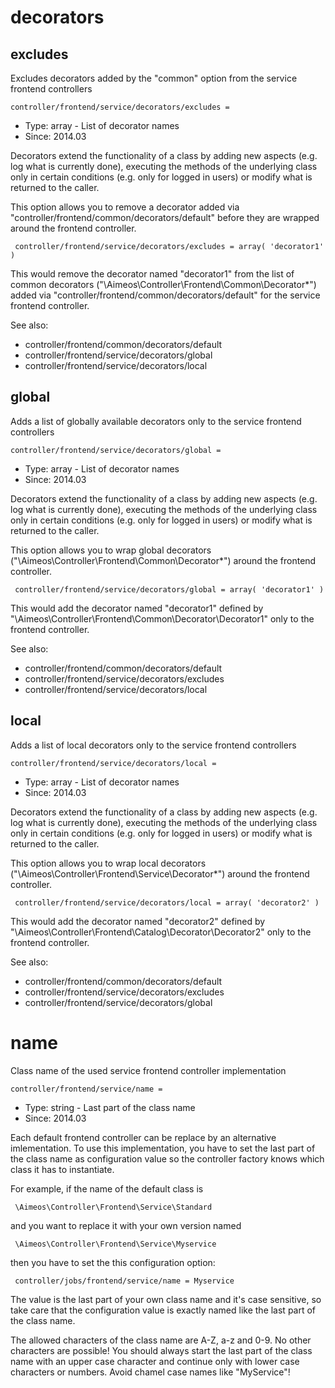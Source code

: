 
# decorators
## excludes

Excludes decorators added by the "common" option from the service frontend controllers

```
controller/frontend/service/decorators/excludes = 
```

* Type: array - List of decorator names
* Since: 2014.03

Decorators extend the functionality of a class by adding new aspects
(e.g. log what is currently done), executing the methods of the underlying
class only in certain conditions (e.g. only for logged in users) or
modify what is returned to the caller.

This option allows you to remove a decorator added via
"controller/frontend/common/decorators/default" before they are wrapped
around the frontend controller.

```
 controller/frontend/service/decorators/excludes = array( 'decorator1' )
```

This would remove the decorator named "decorator1" from the list of
common decorators ("\Aimeos\Controller\Frontend\Common\Decorator\*") added via
"controller/frontend/common/decorators/default" for the service frontend controller.

See also:

* controller/frontend/common/decorators/default
* controller/frontend/service/decorators/global
* controller/frontend/service/decorators/local

## global

Adds a list of globally available decorators only to the service frontend controllers

```
controller/frontend/service/decorators/global = 
```

* Type: array - List of decorator names
* Since: 2014.03

Decorators extend the functionality of a class by adding new aspects
(e.g. log what is currently done), executing the methods of the underlying
class only in certain conditions (e.g. only for logged in users) or
modify what is returned to the caller.

This option allows you to wrap global decorators
("\Aimeos\Controller\Frontend\Common\Decorator\*") around the frontend controller.

```
 controller/frontend/service/decorators/global = array( 'decorator1' )
```

This would add the decorator named "decorator1" defined by
"\Aimeos\Controller\Frontend\Common\Decorator\Decorator1" only to the frontend controller.

See also:

* controller/frontend/common/decorators/default
* controller/frontend/service/decorators/excludes
* controller/frontend/service/decorators/local

## local

Adds a list of local decorators only to the service frontend controllers

```
controller/frontend/service/decorators/local = 
```

* Type: array - List of decorator names
* Since: 2014.03

Decorators extend the functionality of a class by adding new aspects
(e.g. log what is currently done), executing the methods of the underlying
class only in certain conditions (e.g. only for logged in users) or
modify what is returned to the caller.

This option allows you to wrap local decorators
("\Aimeos\Controller\Frontend\Service\Decorator\*") around the frontend controller.

```
 controller/frontend/service/decorators/local = array( 'decorator2' )
```

This would add the decorator named "decorator2" defined by
"\Aimeos\Controller\Frontend\Catalog\Decorator\Decorator2" only to the frontend
controller.

See also:

* controller/frontend/common/decorators/default
* controller/frontend/service/decorators/excludes
* controller/frontend/service/decorators/global

# name

Class name of the used service frontend controller implementation

```
controller/frontend/service/name = 
```

* Type: string - Last part of the class name
* Since: 2014.03

Each default frontend controller can be replace by an alternative imlementation.
To use this implementation, you have to set the last part of the class
name as configuration value so the controller factory knows which class it
has to instantiate.

For example, if the name of the default class is

```
 \Aimeos\Controller\Frontend\Service\Standard
```

and you want to replace it with your own version named

```
 \Aimeos\Controller\Frontend\Service\Myservice
```

then you have to set the this configuration option:

```
 controller/jobs/frontend/service/name = Myservice
```

The value is the last part of your own class name and it's case sensitive,
so take care that the configuration value is exactly named like the last
part of the class name.

The allowed characters of the class name are A-Z, a-z and 0-9. No other
characters are possible! You should always start the last part of the class
name with an upper case character and continue only with lower case characters
or numbers. Avoid chamel case names like "MyService"!
